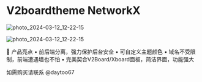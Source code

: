 # V2boardtheme NetworkX

![photo_2024-03-12_12-22-15](https://github.com/piokto/V2boardtheme/assets/107782034/063c6482-77be-4069-acf0-2864e4c0cc1e)


![photo_2024-03-12_12-22-15](https://github.com/piokto/V2boardtheme/assets/107782034/acf94011-1354-4cbf-b209-3ef15996bc0d)




🌟 产品亮点
• 前后端分离，强力保护后台安全
• 可自定义主题颜色
• 域名不受限制，前端遭遇墙也不怕
• 完美契合V2Board/Xboard面板，简洁界面，功能强大

如需购买请联系 @daytoo67
